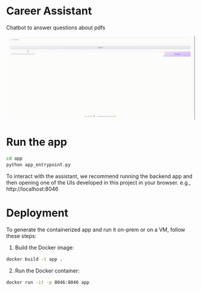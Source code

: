 # Career Assistant
Chatbot to answer questions about pdfs

![demo](https://github.com/pilarcode/rag_pdfs/blob/main/app/assets/screen-capture.gif)

# Run the app

```bash
cd app
python app_entrypoint.py
```
To interact with the assistant, we recommend running the backend app and then opening one of the UIs developed in this project in your browser.
e.g., http://localhost:8046


# Deployment 

To generate the containerized app and run it on-prem or on a VM, follow these steps:

1. Build the Docker image:

```bash
docker build -t app .
```

2. Run the Docker container:

```bash
docker run -it -p 8046:8046 app
```

